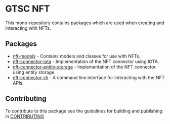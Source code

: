 # GTSC NFT

This mono-repository contains packages which are used when creating and interacting with NFTs.

## Packages

- [nft-models](packages/nft-models/README.md) - Contains models and classes for use with NFTs.
- [nft-connector-iota](packages/nft-connector-iota/README.md) - Implementation of the NFT connector using IOTA.
- [nft-connector-entity-storage](packages/nft-connector-entity-storage/README.md) - Implementation of the NFT connector using entity storage.
- [nft-connector-cli](packages/nft-connector-cli/README.md) - A command line interface for interacting with the NFT APIs.

## Contributing

To contribute to this package see the guidelines for building and publishing in [CONTRIBUTING](./CONTRIBUTING.md)
